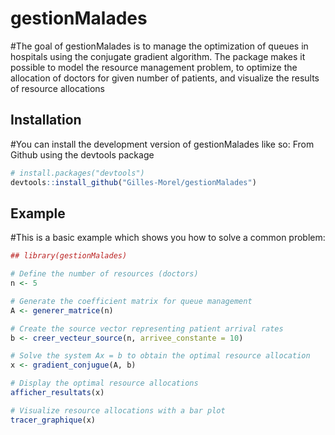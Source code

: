 
# gestionMalades
<!-- badges: start -->
<!-- badges: end -->


#The goal of gestionMalades is to manage the optimization of queues in hospitals using the conjugate gradient algorithm. The package makes it possible to model the resource management problem, to optimize the allocation of doctors for given number of patients, and visualize the results of resource allocations

## Installation

#You can install the development version of gestionMalades like so: From Github using the devtools package

``` r
# install.packages("devtools")
devtools::install_github("Gilles-Morel/gestionMalades")
```

## Example

#This is a basic example which shows you how to solve a common problem:

``` r
## library(gestionMalades)

# Define the number of resources (doctors)
n <- 5

# Generate the coefficient matrix for queue management
A <- generer_matrice(n)

# Create the source vector representing patient arrival rates
b <- creer_vecteur_source(n, arrivee_constante = 10)

# Solve the system Ax = b to obtain the optimal resource allocation
x <- gradient_conjugue(A, b)

# Display the optimal resource allocations
afficher_resultats(x)

# Visualize resource allocations with a bar plot
tracer_graphique(x)

```

